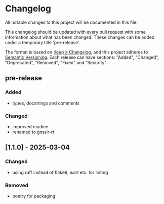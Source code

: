 # Changelog

All notable changes to this project will be documented in this file.

This changelog should be updated with every pull request with some information about what has been changed. These changes can be added under a temporary title 'pre-release'.

The format is based on [Keep a Changelog](https://keepachangelog.com/en/1.1.0/),
and this project adheres to [Semantic Versioning](https://semver.org/spec/v2.0.0.html).
Each release can have sections: "Added", "Changed", "Deprecated", "Removed", "Fixed" and "Security".

## pre-release

### Added

- types, docstrings and comments

### Changed

- improved readme
- renamed to gnssir-rt

## [1.1.0] - 2025-03-04

### Changed

- using ruff instead of flake8, isort etc. for linting

### Removed

- poetry for packaging
